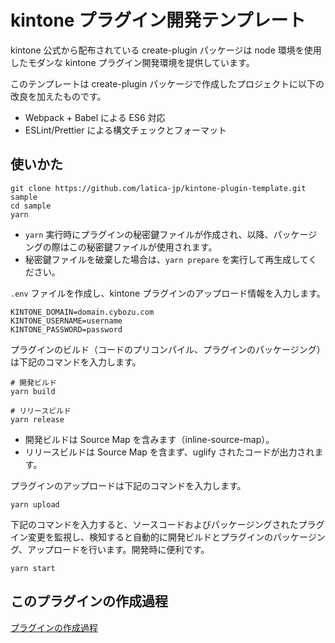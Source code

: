 # kintone プラグイン開発テンプレート

kintone 公式から配布されている create-plugin パッケージは node 環境を使用したモダンな kintone プラグイン開発環境を提供しています。

このテンプレートは create-plugin パッケージで作成したプロジェクトに以下の改良を加えたものです。

- Webpack + Babel による ES6 対応
- ESLint/Prettier による構文チェックとフォーマット

## 使いかた

```
git clone https://github.com/latica-jp/kintone-plugin-template.git sample
cd sample
yarn
```

- `yarn` 実行時にプラグインの秘密鍵ファイルが作成され、以降、パッケージングの際はこの秘密鍵ファイルが使用されます。
- 秘密鍵ファイルを破棄した場合は、`yarn prepare` を実行して再生成してください。

`.env` ファイルを作成し、kintone プラグインのアップロード情報を入力します。

```
KINTONE_DOMAIN=domain.cybozu.com
KINTONE_USERNAME=username
KINTONE_PASSWORD=password
```

プラグインのビルド（コードのプリコンパイル、プラグインのパッケージング）は下記のコマンドを入力します。

```
# 開発ビルド
yarn build

# リリースビルド
yarn release
```

- 開発ビルドは Source Map を含みます（inline-source-map）。
- リリースビルドは Source Map を含まず、uglify されたコードが出力されます。

プラグインのアップロードは下記のコマンドを入力します。

```
yarn upload
```

下記のコマンドを入力すると、ソースコードおよびパッケージングされたプラグイン変更を監視し、検知すると自動的に開発ビルドとプラグインのパッケージング、アップロードを行います。開発時に便利です。

```
yarn start
```

## このプラグインの作成過程

[プラグインの作成過程](./doc/process.md)
